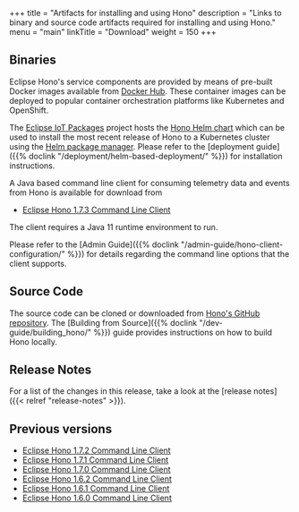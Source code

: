 +++
title = "Artifacts for installing and using Hono"
description = "Links to binary and source code artifacts required for installing and using Hono."
menu = "main"
linkTitle = "Download"
weight = 150
+++

## Binaries

Eclipse Hono's service components are provided by means of pre-built Docker images available from
[Docker Hub](https://hub.docker.com/u/eclipse/). These container images can be deployed to popular
container orchestration platforms like Kubernetes and OpenShift.

The [Eclipse IoT Packages](https://www.eclipse.org/packages/) project hosts the
[Hono Helm chart](https://github.com/eclipse/packages/tree/master/charts/hono)
which can be used to install the most recent release of Hono to a Kubernetes cluster
using the [Helm package manager](https://helm.sh).
Please refer to the [deployment guide]({{% doclink "/deployment/helm-based-deployment/" %}})
for installation instructions.

A Java based command line client for consuming telemetry data and events from Hono is available for download from

* [Eclipse Hono 1.7.3 Command Line Client](https://www.eclipse.org/downloads/download.php?file=/hono/hono-cli-1.7.3-exec.jar)

The client requires a Java 11 runtime environment to run.

Please refer to the [Admin Guide]({{% doclink "/admin-guide/hono-client-configuration/" %}}) for details regarding the command
line options that the client supports.

## Source Code

The source code can be cloned or downloaded from [Hono's GitHub repository](https://github.com/eclipse/hono).
The [Building from Source]({{% doclink "/dev-guide/building_hono/" %}}) guide provides instructions on how to build Hono locally.

## Release Notes

For a list of the changes in this release, take a look at the [release notes]({{< relref "release-notes" >}}).

## Previous versions

* [Eclipse Hono 1.7.2 Command Line Client](https://www.eclipse.org/downloads/download.php?file=/hono/hono-cli-1.7.2-exec.jar)
* [Eclipse Hono 1.7.1 Command Line Client](https://www.eclipse.org/downloads/download.php?file=/hono/hono-cli-1.7.1-exec.jar)
* [Eclipse Hono 1.7.0 Command Line Client](https://www.eclipse.org/downloads/download.php?file=/hono/hono-cli-1.7.0-exec.jar)
* [Eclipse Hono 1.6.2 Command Line Client](https://www.eclipse.org/downloads/download.php?file=/hono/hono-cli-1.6.2-exec.jar)
* [Eclipse Hono 1.6.1 Command Line Client](https://www.eclipse.org/downloads/download.php?file=/hono/hono-cli-1.6.1-exec.jar)
* [Eclipse Hono 1.6.0 Command Line Client](https://www.eclipse.org/downloads/download.php?file=/hono/hono-cli-1.6.0-exec.jar)
